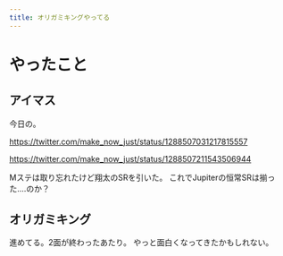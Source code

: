 ```yaml
---
title: オリガミキングやってる
---
```


# やったこと

## アイマス

今日の。

<https://twitter.com/make_now_just/status/1288507031217815557>

<https://twitter.com/make_now_just/status/1288507211543506944>

Mステは取り忘れたけど翔太のSRを引いた。
これでJupiterの恒常SRは揃った‥‥のか？

## オリガミキング

進めてる。2面が終わったあたり。
やっと面白くなってきたかもしれない。
